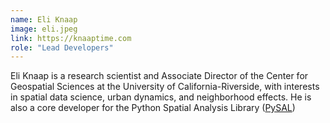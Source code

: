 ```yaml
---
name: Eli Knaap
image: eli.jpeg
link: https://knaaptime.com
role: "Lead Developers"
---
```

Eli Knaap is a research scientist and Associate Director of the Center for Geospatial Sciences at the University of California-Riverside, with interests in spatial data science, urban dynamics, and neighborhood effects. He is also a core developer for the Python Spatial Analysis Library ([PySAL](http://pysal.org))